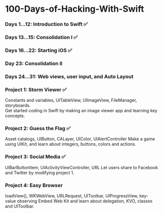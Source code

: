 # 100-Days-of-Hacking-With-Swift

### Days 1...12: Introduction to Swift ✅
### Days 13...15: Consolidation I ✅
### Days 16...22: Starting iOS ✅
### Day 23: Consolidation II
### Days 24...31: Web views, user input, and Auto Layout


### Project 1: Storm Viewer ✅
Constants and variables, UITableView, UIImageView, FileManager, storyboards.<br/>
Get started coding in Swift by making an image viewer app and learning key concepts.

### Project 2: Guess the Flag ✅
Asset catalogs, UIButton, CALayer, UIColor, UIAlertController
Make a game using UIKit, and learn about integers, buttons, colors and actions.

### Project 3: Social Media ✅
UIBarButtonItem, UIActivityViewController, URL
Let users share to Facebook and Twitter by modifying project 1.

### Project 4: Easy Browser
loadView(), WKWebView, URLRequest, UIToolbar, UIProgressView, key-value observing
Embed Web Kit and learn about delegation, KVO, classes and UIToolbar.
